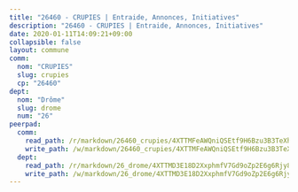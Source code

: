```yaml
---
title: "26460 - CRUPIES | Entraide, Annonces, Initiatives"
description: "26460 - CRUPIES | Entraide, Annonces, Initiatives"
date: 2020-01-11T14:09:21+09:00
collapsible: false
layout: commune
comm:
  nom: "CRUPIES"
  slug: crupies
  cp: "26460"
dept:
  nom: "Drôme"
  slug: drome
  num: "26"
peerpad:
  comm:
    read_path: /r/markdown/26460_crupies/4XTTMFeAWQniQSEtf9H6Bzu3B3TeXhNbWsab9oTYyFNYBkp5q
    write_path: /w/markdown/26460_crupies/4XTTMFeAWQniQSEtf9H6Bzu3B3TeXhNbWsab9oTYyFNYBkp5q-K3TgUUqvhe6aBfJf6kGonToY2Sncf3ZYeE7uQ6gJ6GgfciWQ2b3isnUkr7GjVy6XaWe5b9nrAtFTAV9mqcuta9FjpwxjCDcKvthHXxAUaWiZzvM4L4T9tNUdLZJwh1XSAiQWZUNo
  dept:
    read_path: /r/markdown/26_drome/4XTTMD3E18D2XxphmfV7Gd9oZp2E6g6Rjy8yoyyuT4SyeeDZv
    write_path: /w/markdown/26_drome/4XTTMD3E18D2XxphmfV7Gd9oZp2E6g6Rjy8yoyyuT4SyeeDZv-K3TgUGX4nG6FnUgVjDeodHJBzD4Z7jTqAJwquijk1LCW8AWc9CAemuRZDQCZC8aha3sgQcHNRUHizJ1bQGiTeNjxAKKxoxsNxcJ7pjGzQ4icP1ftCA9sHED31LddZbCgpf6zkM4Q
---
```



